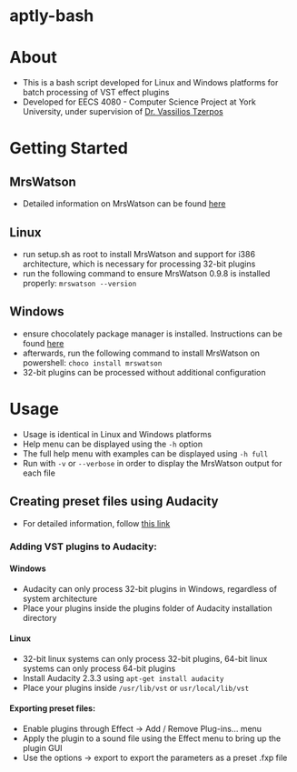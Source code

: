 # aptly-bash

# About
* This is a bash script developed for Linux and Windows platforms for batch processing of VST effect plugins
* Developed for EECS 4080 - Computer Science Project at York University, under supervision of [Dr. Vassilios Tzerpos](http://bil.eecs.yorku.ca/)
# Getting Started
## MrsWatson
* Detailed information on MrsWatson can be found [here](http://teragonaudio.com/MrsWatson.html)
## Linux
* run setup.sh as root to install MrsWatson and support for i386 architecture, which is necessary for processing 32-bit plugins
* run the following command to ensure MrsWatson 0.9.8 is installed properly:
``
mrswatson --version
``

## Windows
* ensure chocolately package manager is installed. Instructions can be found [here](https://chocolatey.org/install) 
* afterwards, run the following command to install MrsWatson on powershell: 
``
choco install mrswatson
``
* 32-bit plugins can be processed without additional configuration

# Usage
* Usage is identical in Linux and Windows platforms
* Help menu can be displayed using the ``-h`` option
* The full help menu with examples can be displayed using ``-h full``
* Run with ``-v`` or ``--verbose`` in order to display the MrsWatson output for each file

## Creating preset files using Audacity
* For detailed information, follow [this link](https://wiki.audacityteam.org/wiki/VST_Plug-ins)
### Adding VST plugins to Audacity:
#### Windows
* Audacity can only process 32-bit plugins in Windows, regardless of system architecture
* Place your plugins inside the plugins folder of Audacity installation directory
#### Linux
* 32-bit linux systems can only process 32-bit plugins, 64-bit linux systems can only process 64-bit plugins
* Install Audacity 2.3.3 using ``apt-get install audacity``
* Place your plugins inside ``/usr/lib/vst`` or ``usr/local/lib/vst``
#### Exporting preset files:
* Enable plugins through Effect -> Add / Remove Plug-ins... menu
* Apply the plugin to a sound file using the Effect menu to bring up the plugin GUI
* Use the options -> export to export the parameters as a preset .fxp file
